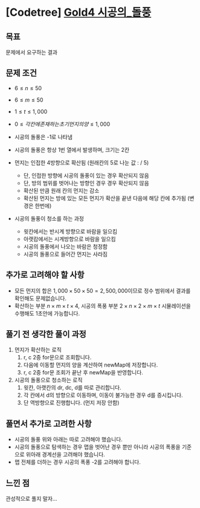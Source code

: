 # [Codetree] [Gold4 시공의_돌풍](https://www.codetree.ai/training-field/frequent-problems/heros-of-storm/description?page=2&pageSize=20&username=yujin178)

## 목표
문제에서 요구하는 결과

## 문제 조건
* $6 \leq n \leq 50$ 
* $6 \leq m \leq 50$
* $1 \leq t \leq 1,000$
* $0 \leq 각 칸에 존재하는 초기 먼지의 양 \leq 1,000$

* 시공의 돌풍은 -1로 나타냄
* 시공의 돌풍은 항상 1번 열에서 발생하며, 크기는 2칸
* 먼지는 인접한 4방향으로 확산됨 (원래칸의 5로 나눈 값 : / 5)
  * 단, 인접한 방향에 시공의 돌풍이 있는 경우 확산되지 않음
  * 단, 방의 범위를 벗어나는 방향인 경우 경우 확산되지 않음
  * 확산된 만큼 원래 칸의 먼지는 감소
  * 확산된 먼지는 방에 있는 모든 먼지가 확산을 끝낸 다음에 해당 칸에 추가됨 (변경은 한번에)
* 시공의 돌풍이 청소를 하는 과정
  * 윗칸에서는 반시계 방향으로 바람을 일으킴
  * 아랫캄에서는 시계방향으로 바람을 일으킴
  * 시공의 돌풍에서 나오는 바람은 청정함
  * 시공의 돌풍으로 들어간 먼지는 사라짐
  
## 추가로 고려해야 할 사항
* 모든 먼지의 합은 $1,000 \times 50 \times 50 = 2,500,000$이므로 정수 범위에서 결과를 확인해도 문제없습니다.
* 확산하는 부분 $n\times m\times t\times 4$, 시공의 폭풍 부분 $2\times n\times 2\times m\times t$ 시뮬레이션을 수행해도 1초안에 가능합니다.

## 풀기 전 생각한 풀이 과정
1. 먼지가 확산하는 로직
   1. r, c 2중 for문으로 조회합니다.
   2. 다음에 이동할 먼지의 양을 계산하여 newMap에 저장합니다.
   3. r, c 2중 for문 조회가 끝난 후 newMap을 반영합니다.
2. 시공의 돌풍으로 청소하는 로직
   1. 윗칸, 아랫칸의 dr, dc, d를 따로 관리합니다.
   2. 각 칸에서 d의 방향으로 이동하며, 이동이 불가능한 경우 d를 증시킵니다.
   3. 단 역방향으로 진행합니다. (먼지 저장 안함)


## 풀면서 추가로 고려한 사항
* 시공의 돌풍 위와 아래는 따로 고려해야 했습니다.
* 시공의 돌풍으로 탐색하는 경우 맵을 벗어난 경우 뿐만 아니라 시공의 폭풍을 기준으로 위아래 경계선을 고려해야 했습니다.
* 맵 전체를 더하는 경우 시공의 폭풍 -2를 고려해야 합니다.

## 느낀 점
관성적으로 풀지 말자...